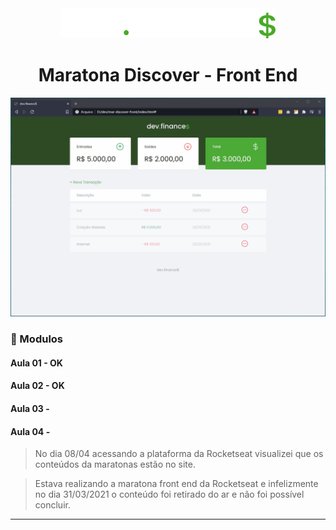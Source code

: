 <div align="center">
    <img src="assets/logo.svg">
    <h1>Maratona Discover - Front End</h1>
</div>

<div align="center">
    <img src="assets/site.gif">
</div>


### :memo: Modulos

#### Aula 01 - OK
#### Aula 02 - OK
#### Aula 03 - 
#### Aula 04 - 

> No dia 08/04 acessando a plataforma da Rocketseat visualizei que os conteúdos da maratonas estão no site.

> Estava realizando a maratona front end da Rocketseat e infelizmente no dia 31/03/2021 o conteúdo foi retirado do ar e não foi possível concluir.

<hr>